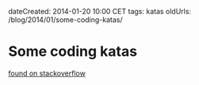 dateCreated: 2014-01-20 10:00 CET
tags: katas
oldUrls: /blog/2014/01/some-coding-katas/

# Some coding katas

[found on stackoverflow](http://stackoverflow.com/questions/1432485/coding-katas-for-practicing-the-refactoring-of-legacy-code)

